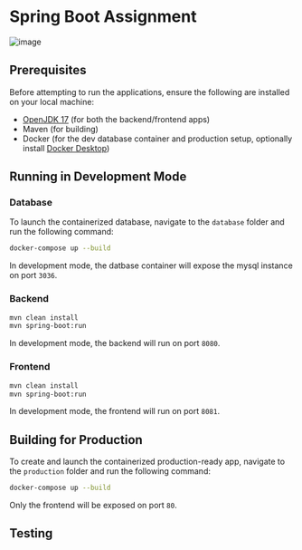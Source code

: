 # Spring Boot Assignment

![image]()


## Prerequisites
Before attempting to run the applications, ensure the following are installed on your local machine:

- [OpenJDK 17](https://openjdk.org/projects/jdk/17/) (for both the backend/frontend apps)
- Maven (for building)
- Docker (for the dev database container and production setup, optionally install [Docker Desktop](https://www.docker.com/products/docker-desktop/))

## Running in Development Mode

### Database
To launch the containerized database, navigate to the `database` folder and run the following command:
```bash
docker-compose up --build
```
In development mode, the datbase container will expose the mysql instance on port `3036`.

### Backend
```bash
mvn clean install
mvn spring-boot:run
```

In development mode, the backend will run on port `8080`.

### Frontend

```bash
mvn clean install
mvn spring-boot:run
```

In development mode, the frontend will run on port `8081`.


## Building for Production
To create and launch the containerized production-ready app, navigate to the `production` folder and run the following command:
```bash
docker-compose up --build
```

Only the frontend will be exposed on port `80`.

## Testing
